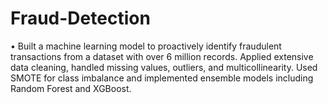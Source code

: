 # Fraud-Detection
• Built a machine learning model to  proactively identify fraudulent transactions from a dataset with over 6 million  records. Applied extensive data cleaning, handled missing values, outliers, and  multicollinearity. Used SMOTE for class imbalance and implemented ensemble  models including Random Forest and XGBoost.
